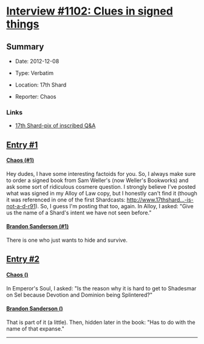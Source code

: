 # [Interview #1102: Clues in signed things](https://www.theoryland.com/intvmain.php?i=1102)

## Summary

- Date: 2012-12-08

- Type: Verbatim

- Location: 17th Shard

- Reporter: Chaos

### Links

- [17th Shard-pix of inscribed Q&A](http://www.17thshard.com/forum/topic/2652-clues-in-signed-things/#entry46099)


## [Entry #1](./t-1102/1)

#### [Chaos (#1)](http://www.17thshard.com/forum/topic/2652-clues-in-signed-things/#entry46099)

Hey dudes, I have some interesting factoids for you. So, I always make sure to order a signed book from Sam Weller's (now Weller's Bookworks) and ask some sort of ridiculous cosmere question. I strongly believe I've posted what was signed in my Alloy of Law copy, but I honestly can't find it (though it was referenced in one of the first Shardcasts: http://www.17thshard...-is-not-a-d-r91). So, I guess I'm posting that too, again.
In Alloy, I asked: "Give us the name of a Shard's intent we have not seen before."

#### [Brandon Sanderson (#1)](http://www.17thshard.com/forum/topic/2652-clues-in-signed-things/#entry46099)

There is one who just wants to hide and survive.

## [Entry #2](./t-1102/2)

#### [Chaos ()](http://www.17thshard.com/forum/topic/2652-clues-in-signed-things/#entry46099)

In Emperor's Soul, I asked: "Is the reason why it is hard to get to Shadesmar on Sel because Devotion and Dominion being Splintered?"

#### [Brandon Sanderson ()](http://www.17thshard.com/forum/topic/2652-clues-in-signed-things/#entry46099)

That is part of it (a little).
Then, hidden later in the book: "Has to do with the name of that expanse."


---

